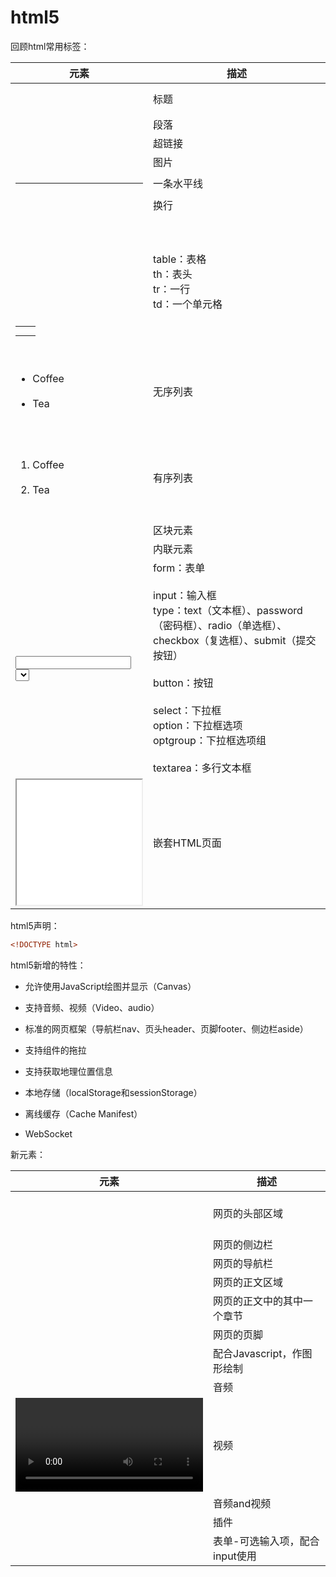 # html5



回顾html常用标签：

| 元素                                                         | 描述                                                         |
| ------------------------------------------------------------ | ------------------------------------------------------------ |
| <h1></h1>                                                    | 标题                                                         |
| <p></p>                                                      | 段落                                                         |
| <a href =""/>                                                | 超链接                                                       |
| <img src =""/>                                               | 图片                                                         |
| <hr>                                                         | 一条水平线                                                   |
| <br>                                                         | 换行                                                         |
| <table><br />  <tr><br />    <th></th><br />  </tr><br />  <tr><br />    <td></td><br />    <td></td><br />  </tr><br /></table> | table：表格 <br />th：表头<br />tr：一行<br />td：一个单元格 |
| <ul><br />  <li>Coffee</li><br />  <li>Tea</li><br /></ul>   | 无序列表                                                     |
| <ol><br />  <li>Coffee</li><br />  <li>Tea</li><br /></ol>   | 有序列表                                                     |
| <div></div>                                                  | 区块元素                                                     |
| <span></span>                                                | 内联元素                                                     |
| <form><br /> <input type=""/><br />   <select><br />     <option></option><br />   </select><br /></form> | form：表单<br /><br />input：输入框<br />type：text（文本框）、password（密码框）、radio（单选框）、checkbox（复选框）、submit（提交按钮）<br /><br />button：按钮<br /><br />select：下拉框<br />option：下拉框选项<br />optgroup：下拉框选项组<br /><br />textarea：多行文本框 |
| <iframe src="URL" loading="lazy" width="200" height="200"></iframe> | 嵌套HTML页面                                                 |











html5声明：

```html
<!DOCTYPE html>
```





html5新增的特性：

* 允许使用JavaScript绘图并显示（Canvas）

* 支持音频、视频（Video、audio）

* 标准的网页框架（导航栏nav、页头header、页脚footer、侧边栏aside）

* 支持组件的拖拉

* 支持获取地理位置信息

* 本地存储（localStorage和sessionStorage）

* 离线缓存（Cache Manifest）

* WebSocket

  





新元素：

| 元素       | 描述                           |
| ---------- | ------------------------------ |
| <header>   | 网页的头部区域                 |
| <aside>    | 网页的侧边栏                   |
| <nav>      | 网页的导航栏                   |
| <artical>  | 网页的正文区域                 |
| <section>  | 网页的正文中的其中一个章节     |
| <footer>   | 网页的页脚                     |
| <canvas>   | 配合Javascript，作图形绘制     |
| <audio>    | 音频                           |
| <video>    | 视频                           |
| <source>   | 音频and视频                    |
| <embed>    | 插件                           |
| <datalist> | 表单-可选输入项，配合input使用 |



